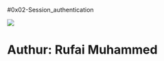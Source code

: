 #0x02-Session_authentication

![](https://miro.medium.com/v2/resize:fit:786/format:webp/1*-D6Ids2z9ebtz0_m9qeBBA.png)

# Authur: Rufai Muhammed
